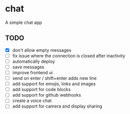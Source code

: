 # chat
A simple chat app

## TODO
- [X] don't allow empty messages
- [ ] fix issue where the connection is closed after inactivity
- [ ] automatically deploy
- [ ] save messages
- [ ] improve frontend ui
- [ ] send on enter / shift+enter adds new line
- [ ] add support for emojis, links and images
- [ ] add support for code blocks
- [ ] add support for github webhooks
- [ ] create a voice chat
- [ ] add support for camera and display sharing